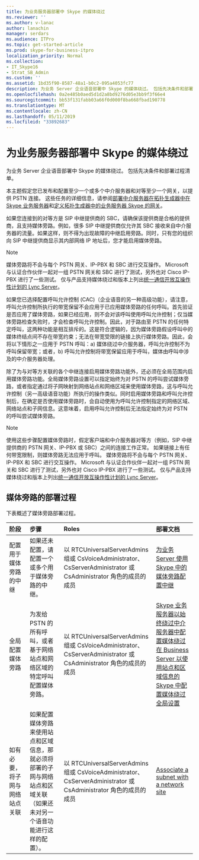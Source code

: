 ```yaml
---
title: 为业务服务器部署中 Skype 的媒体绕过
ms.reviewer: ''
ms.author: v-lanac
author: lanachin
manager: serdars
ms.audience: ITPro
ms.topic: get-started-article
ms.prod: skype-for-business-itpro
localization_priority: Normal
ms.collection:
- IT_Skype16
- Strat_SB_Admin
ms.custom: ''
ms.assetid: 1bd35f90-8587-48a1-b0c2-095a4053fc77
description: 为业务 Server 企业语音部署中 Skype 的媒体绕过。 包括先决条件和部署过程清单。
ms.openlocfilehash: 0a2e485b0aed5d1d2a8bd9276d05e3bb9f3f66e4
ms.sourcegitcommit: bb53f131fabb03a66f0d000f8ba668fbad190778
ms.translationtype: MT
ms.contentlocale: zh-CN
ms.lasthandoff: 05/11/2019
ms.locfileid: "33892683"
---
```

# <a name="deploy-media-bypass-in-skype-for-business-server"></a>为业务服务器部署中 Skype 的媒体绕过
 
为业务 Server 企业语音部署中 Skype 的媒体绕过。 包括先决条件和部署过程清单。
  
本主题假定您已发布和配置至少一个或多个中介服务器和对等至少一个网关，以提供 PSTN 连接。 这些任务的详细信息，请参阅[部署中介服务器在拓扑生成器中在 Skype 业务服务器](deploy-a-mediation-server.md)和[定义拓扑生成器中的业务服务器 Skype 的网关](define-a-gateway.md)。
  
 如果您连接到的对等方是 SIP 中继提供商的 SBC，请确保该提供商是合格的提供商，且支持媒体旁路。例如，很多 SIP 中继提供商仅允许其 SBC 接收来自中介服务器的流量。如果这样，则不得为出现故障的中继启用旁路。同时，只有您的组织向 SIP 中继提供商显示其内部网络 IP 地址后，您才能启用媒体旁路。
  
> [!NOTE]
> 媒体旁路将不会与每个 PSTN 网关、IP-PBX 和 SBC 进行交互操作。 Microsoft 与认证合作伙伴一起对一组 PSTN 网关和 SBC 进行了测试，另外也对 Cisco IP-PBX 进行了一些测试。 仅与产品支持媒体绕过和版本上列出[统一通信开放互操作性计划的 Lync Server](https://go.microsoft.com/fwlink/p/?linkId=214406)。 
  
如果您已选择配置呼叫允许控制 (CAC)（企业语音的另一种高级功能），请注意，呼叫允许控制所执行的带宽保留不会应用于已应用媒体旁路的任何呼叫。首先验证是否应用了媒体旁路，如果已经应用，则不会对该呼叫使用呼叫允许控制；仅当媒体旁路检查失败时，才会检查呼叫允许控制。因此，对于路由至 PSTN 的任何特定呼叫，这两种功能是相互排斥的。这是符合逻辑的，因为媒体旁路假设呼叫中的媒体终结点间不存在带宽约束；无法在带宽受限的链接上执行媒体旁路。因此，会将以下情形之一应用于 PSTN 呼叫：a) 媒体绕过中介服务器，呼叫允许控制不为呼叫保留带宽；或者，b) 呼叫允许控制将带宽保留应用于呼叫，媒体由呼叫中涉及的中介服务器处理。
  
除了为与对等方关联的各个中继连接启用媒体旁路功能外，还必须在全局范围内启用媒体旁路功能。全局媒体旁路设置可以指定始终为对 PSTN 的呼叫尝试媒体旁路，或者指定通过将子网映射到网络站点和网络区域来使用媒体旁路，这与呼叫允许控制（另一高级语音功能）所执行的操作类似。同时启用媒体旁路和呼叫允许控制后，在确定是否使用媒体旁路时，会自动使用为呼叫允许控制指定的网络区域、网络站点和子网信息。这意味着，启用呼叫允许控制后无法指定始终为对 PSTN 的呼叫尝试媒体旁路。
  
> [!NOTE]
> 使用这些步骤配置媒体旁路时，假定客户端和中介服务器对等方（例如，SIP 中继提供商的 PSTN 网关、IP-PBX 或 SBC）之间的连接工作正常。 如果链接上有任何带宽限制，则媒体旁路无法应用于呼叫。 媒体旁路将不会与每个 PSTN 网关、IP-PBX 和 SBC 进行交互操作。 Microsoft 与认证合作伙伴一起对一组 PSTN 网关和 SBC 进行了测试，另外也对 Cisco IP-PBX 进行了一些测试。 仅与产品支持媒体绕过和版本上列出[统一通信开放互操作性计划的 Lync Server](https://go.microsoft.com/fwlink/p/?linkId=214406)。 
  
## <a name="deployment-process-for-media-bypass"></a>媒体旁路的部署过程

下表概述了媒体旁路部署过程。 
  
|**阶段**|**步骤**|**Roles**|**部署文档**|
|:-----|:-----|:-----|:-----|
|配置用于媒体旁路的中继  <br/> |如果还未配置，请配置一个或多个用于媒体旁路的中继。  <br/> | 以 RTCUniversalServerAdmins 组或 CsVoiceAdministrator、 CsServerAdministrator 或 CsAdministrator 角色的成员的成员 <br/> |[为业务 Server 使用 Skype 中的媒体旁路配置中继](configure-trunk-with-media-bypass.md) <br/> |
|全局配置媒体旁路  <br/> |为发给 PSTN 的所有呼叫，或者基于网络站点和网络区域的特定呼叫配置媒体旁路。  <br/> | 以 RTCUniversalServerAdmins 组或 CsVoiceAdministrator、 CsServerAdministrator 或 CsAdministrator 角色的成员的成员 <br/> |[Skype 业务服务器以始终绕过中介服务器中配置媒体绕过](bypass-the-mediation-server.md) <br/> [在 Business Server 以使用站点和区域信息的 Skype 中配置媒体绕过全局设置](use-site-and-region-information.md) <br/> |
|如有必要，将子网与网络站点关联  <br/> |如果配置媒体旁路来使用站点和区域信息，那就必须将部署的子网与网络站点和区域关联（如果还未对另一个语音功能进行这样的配置）。  <br/> | 以 RTCUniversalServerAdmins 组或 CsVoiceAdministrator、 CsServerAdministrator 或 CsAdministrator 角色的成员的成员 <br/> |[Associate a subnet with a network site](deploy-network.md#BKMK_AssociateSubnets) <br/> |
   

